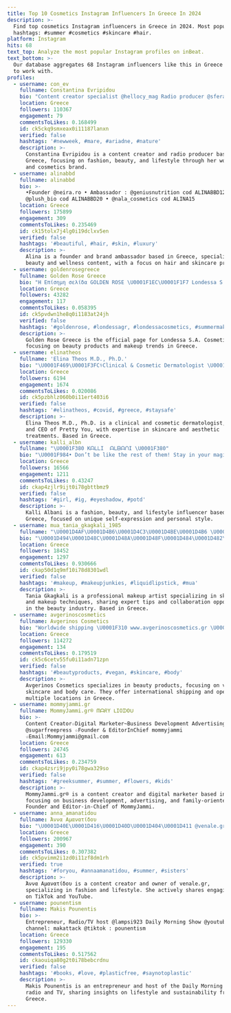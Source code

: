 ```yaml
---
title: Top 10 Cosmetics Instagram Influencers In Greece In 2024
description: >-
  Find top cosmetics Instagram influencers in Greece in 2024. Most popular
  hashtags: #summer #cosmetics #skincare #hair.
platform: Instagram
hits: 68
text_top: Analyze the most popular Instagram profiles on inBeat.
text_bottom: >-
  Our database aggregates 68 Instagram influencers like this in Greece for you
  to work with.
profiles:
  - username: con_ev
    fullname: Constantina Evripidou
    bio: "Content creator specialist @hellocy_mag Radio producer @sferaradio Founder of @ce_fashionworkshop & @2121_cosmetics Mom of \U0001F467\U0001F3FC\U0001F9D1\U0001F3FC‍\U0001F9B1"
    location: Greece
    followers: 110367
    engagement: 79
    commentsToLikes: 0.168499
    id: ck5ckq9smxeax0i11187lanxn
    verified: false
    hashtags: '#newweek, #mare, #ariadne, #nature'
    description: >-
      Constantina Evripidou is a content creator and radio producer based in
      Greece, focusing on fashion, beauty, and lifestyle through her workshop
      and cosmetics brand.
  - username: alinabbd
    fullname: alinabbd
    bio: >-
      •Founder @neira.ro • Ambassador : @geniusnutrition cod ALINABBD12 •
      @plush_bio cod ALINABBD20 • @nala_cosmetics cod ALINA15
    location: Greece
    followers: 175899
    engagement: 309
    commentsToLikes: 0.235469
    id: ck15tolx7j4lg0i19dclxv5en
    verified: false
    hashtags: '#beautiful, #hair, #skin, #luxury'
    description: >-
      Alina is a founder and brand ambassador based in Greece, specializing in
      beauty and wellness content, with a focus on hair and skincare products.
  - username: goldenrosegreece
    fullname: Golden Rose Greece
    bio: "Η Επίσημη σελίδα GOLDEN ROSE \U0001F1EC\U0001F1F7 Londessa S.A. Cosmetics\U0001F484 #️⃣ #goldenrosegreece \U0001F3E2 @goldenrosestorekavala \U0001F44D facebook.com/goldenrosegreece \U0001F6CD️SHOP ONLINE\U0001F447"
    location: Greece
    followers: 43282
    engagement: 117
    commentsToLikes: 0.058395
    id: ck5pvdwn1he8q0i1183at24jh
    verified: false
    hashtags: '#goldenrose, #londessagr, #londessacosmetics, #summermakeup'
    description: >-
      Golden Rose Greece is the official page for Londessa S.A. Cosmetics,
      focusing on beauty products and makeup trends in Greece.
  - username: elinatheos
    fullname: 'Elina Theos M.D., Ph.D.'
    bio: "\U0001F469\U0001F3FC‍⚕️Clinical & Cosmetic Dermatologist \U0001F4CCFounder & CEO @pretty.you.gr \U0001F3DBNKUA\U0001F1EC\U0001F1F7, UoM\U0001F1EC\U0001F1E7, Johns Hopkins \U0001F1FA\U0001F1F8@vicparkmedispa , @cuanschutz, @cu_cosmetics_"
    location: Greece
    followers: 6194
    engagement: 1674
    commentsToLikes: 0.020086
    id: ck5pzbhlz060b0i11ert403i6
    verified: false
    hashtags: '#elinatheos, #covid, #greece, #staysafe'
    description: >-
      Elina Theos M.D., Ph.D. is a clinical and cosmetic dermatologist, founder
      and CEO of Pretty You, with expertise in skincare and aesthetic
      treatments. Based in Greece.
  - username: kalli_albn
    fullname: "\U0001F380 KᗩᒪᒪI  ᗩᒪᗷᗩᑎI \U0001F380"
    bio: "\U0001F984• Don’t be like the rest of them! Stay in your magic• \U0001F48C Dm for Collabs \U0001F4CC Fashion•Beauty•Lifestyle \U0001F30F Welcome to my Blondeworld"
    location: Greece
    followers: 16566
    engagement: 1211
    commentsToLikes: 0.43247
    id: ckap4zjlr9ijt0i78gbttbmz9
    verified: false
    hashtags: '#girl, #ig, #eyeshadow, #potd'
    description: >-
      Kalli Albani is a fashion, beauty, and lifestyle influencer based in
      Greece, focused on unique self-expression and personal style.
  - username: mua_tania_gkagkali_1985
    fullname: "\U0001D4AF\U0001D4B6\U0001D4C3\U0001D4BE\U0001D4B6 \U0001D4A2\U0001D4C0\U0001D4B6ℊ\U0001D4C0\U0001D4B6\U0001D4C1\U0001D4BE"
    bio: "\U0001D494\U0001D48C\U0001D48A\U0001D48F\U0001D484\U0001D482\U0001D493\U0001D486 \U0001D482\U0001D48F\U0001D485 \U0001D48E\U0001D482\U0001D48C\U0001D486 \U0001D496\U0001D491 FREAK \U0001D4DF\U0001D4FB\U0001D4F8 \U0001D4DC\U0001D4EA\U0001D4F4\U0001D4EE\U0001D4FE\U0001D4F9 \U0001D4D0\U0001D4FB\U0001D4FD\U0001D4F2\U0001D4FC\U0001D4FD , \U0001D500\U0001D4EA\U0001D4FD\U0001D4EC\U0001D4F1 \U0001D4D8\U0001D4D6\U0001D4E3\U0001D4E5 \U0001D4DC\U0001D4EA\U0001D4F4\U0001D4EE-\U0001D4FE\U0001D4F9 \U0001D4D1\U0001D4EE\U0001D4EA\U0001D4FE\U0001D4FD\U0001D502 \U0001D4E2\U0001D4F4\U0001D4F2\U0001D4F7\U0001D4EC\U0001D4EA\U0001D4FB\U0001D4EE \U0001D487\U0001D490\U0001D493 \U0001D484\U0001D490\U0001D48D\U0001D48D\U0001D482\U0001D483\U0001D494 DM or gingertania@gmail.com #tuesdaybeautytips\U0001F484✨"
    location: Greece
    followers: 18452
    engagement: 1297
    commentsToLikes: 0.930666
    id: ckap50d1q9mf10i78d8301wdl
    verified: false
    hashtags: '#makeup, #makeupjunkies, #liquidlipstick, #mua'
    description: >-
      Tania Gkagkali is a professional makeup artist specializing in skincare
      and makeup techniques, sharing expert tips and collaboration opportunities
      in the beauty industry. Based in Greece.
  - username: avgerinoscosmetics
    fullname: Avgerinos Cosmetics
    bio: "Worldwide shipping \U0001F310 www.avgerinoscosmetics.gr \U0001F4CDΣύνταγμα ☎️ 21 0324 6901 \U0001F4CDΧαλάνδρι ☎️2106820844 \U0001F4CDΚηφισιά ☎️2108086316 \U0001F4CDΜελίσσια ☎️2102796238"
    location: Greece
    followers: 114272
    engagement: 134
    commentsToLikes: 0.179519
    id: ck5c6cetv55fu0i11adn71zpn
    verified: false
    hashtags: '#beautyproducts, #vegan, #skincare, #body'
    description: >-
      Avgerinos Cosmetics specializes in beauty products, focusing on vegan
      skincare and body care. They offer international shipping and operate from
      multiple locations in Greece.
  - username: mommyjammi.gr
    fullname: MommyJammi.gr® ᗰᗩᖇY ᒪIOᗪOᑌ
    bio: >-
      Content Creator☆Digital Marketer~Business Development AdvertisingSales
      @sugarfreepress ☆Founder & EditorInChief mommyjammi
      ☆Email:Mommyjammi@gmail.com
    location: Greece
    followers: 24745
    engagement: 613
    commentsToLikes: 0.234759
    id: ckap4zsri9jpy0i78gwa329so
    verified: false
    hashtags: '#greeksummer, #summer, #flowers, #kids'
    description: >-
      MommyJammi.gr® is a content creator and digital marketer based in Greece,
      focusing on business development, advertising, and family-oriented themes.
      Founder and Editor-in-Chief of MommyJammi.
  - username: anna_amanatidou
    fullname: Άννα Αμανατίδου
    bio: "\U0001D40E\U0001D416\U0001D40D\U0001D404\U0001D411 @venale.gr \U0001F459 \U0001F449\U0001F3FC\U0001D413\U0001D408\U0001D40A \U0001D413\U0001D40E\U0001D40A 390 K \U0001F389: \U0001D41A\U0001D427\U0001D427\U0001D41A_\U0001D41A\U0001D426\U0001D41A\U0001D427\U0001D41A\U0001D42D\U0001D422\U0001D41D\U0001D428\U0001D42E \U0001F3A5\U0001D418\U0001D428\U0001D42E\U0001D42D\U0001D42E\U0001D41B\U0001D41E : \U0001D400\U0001D427\U0001D427\U0001D41A \U0001D400\U0001D426\U0001D41A\U0001D427\U0001D41A\U0001D42D\U0001D422\U0001D41D\U0001D428\U0001D42E ⤵️\U0001D40D\U0001D404\U0001D416 \U0001D415\U0001D408\U0001D403\U0001D404\U0001D40E \U0001D407\U0001D404\U0001D411\U0001D404 ⤵️"
    location: Greece
    followers: 200967
    engagement: 390
    commentsToLikes: 0.307382
    id: ck5pvimm2i1zd0i11zf8dm1rh
    verified: true
    hashtags: '#foryou, #annaamanatidou, #summer, #sisters'
    description: >-
      Άννα Αμανατίδου is a content creator and owner of venale.gr,
      specializing in fashion and lifestyle. She actively shares engaging videos
      on TikTok and YouTube.
  - username: pounentism
    fullname: Makis Pounentis
    bio: >-
      Entrepreneur, Radio/TV host @lampsi923 Daily Morning Show @youtube
      channel: makattack @tiktok : pounentism
    location: Greece
    followers: 129330
    engagement: 195
    commentsToLikes: 0.517562
    id: ckaouiqa80g2t0i78bebcrdnu
    verified: false
    hashtags: '#books, #love, #plasticfree, #saynotoplastic'
    description: >-
      Makis Pounentis is an entrepreneur and host of the Daily Morning Show on
      radio and TV, sharing insights on lifestyle and sustainability from
      Greece.
---
```


